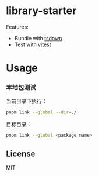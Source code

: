 # library-starter

Features:

- Bundle with [tsdown](https://github.com/rolldown/tsdown)
- Test with [vitest](https://vitest.dev)

# Usage

### 本地包测试

当前目录下执行：

```bash
pnpm link --global --dir=./
```

目标目录：

```bash
pnpm link --global <package name>
```

## License

MIT
